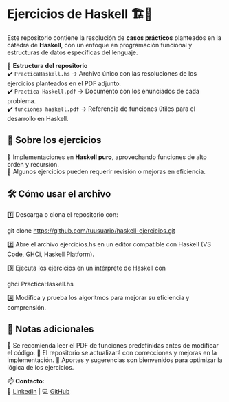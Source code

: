 # **Ejercicios de Haskell 🏗️🔢**  

Este repositorio contiene la resolución de **casos prácticos** planteados en la cátedra de **Haskell**, con un enfoque en programación funcional y estructuras de datos específicas del lenguaje.  

📂 **Estructura del repositorio**  
✔️ `PracticaHaskell.hs` → Archivo único con las resoluciones de los ejercicios planteados en el PDF adjunto.  
✔️ `Practica Haskell.pdf` → Documento con los enunciados de cada problema.  
✔️ `funciones haskell.pdf` → Referencia de funciones útiles para el desarrollo en Haskell.  

## 🚀 **Sobre los ejercicios**  
🔹 Implementaciones en **Haskell puro**, aprovechando funciones de alto orden y recursión.  
🔹 Algunos ejercicios pueden requerir revisión o mejoras en eficiencia.   

## 🛠 **Cómo usar el archivo**  
1️⃣ Descarga o clona el repositorio con:  

   git clone https://github.com/tuusuario/haskell-ejercicios.git

2️⃣ Abre el archivo ejercicios.hs en un editor compatible con Haskell (VS Code, GHCi, Haskell Platform).

3️⃣ Ejecuta los ejercicios en un intérprete de Haskell con

ghci PracticaHaskell.hs

4️⃣ Modifica y prueba los algoritmos para mejorar su eficiencia y comprensión.

## 📌 Notas adicionales
🔹 Se recomienda leer el PDF de funciones predefinidas antes de modificar el código.
🔹 El repositorio se actualizará con correcciones y mejoras en la implementación.
🔹 Aportes y sugerencias son bienvenidos para optimizar la lógica de los ejercicios.


📫 **Contacto:**  
🔗 [LinkedIn](https://www.linkedin.com/in/juanjose-caputo/) | 💻 [GitHub](https://github.com/juanjose27capu)  
